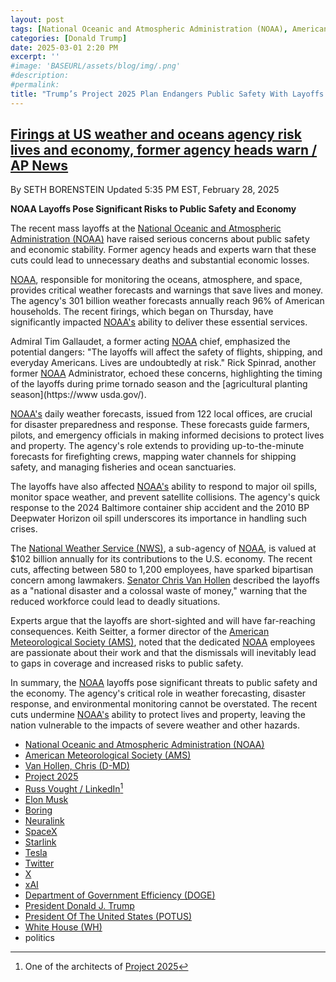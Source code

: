 ```yaml
---
layout: post
tags: [National Oceanic and Atmospheric Administration (NOAA), American Meteorological Society (AMS), Chris Van Hollen (D-MD), Project 2025, Russ Vought, President Of The United States (POTUS), President Donald J. Trump, Department of Governmennt Efficiency (DOGE), Elon Musk, Boring, Neuralink, SpaceX, Starlink, Tesla, Twitter, X, xAI, politics]
categories: [Donald Trump]
date: 2025-03-01 2:20 PM
excerpt: ''
#image: 'BASEURL/assets/blog/img/.png'
#description:
#permalink:
title: "Trump’s Project 2025 Plan Endangers Public Safety With Layoffs in National Oceanic and Atmospheric Administration (NOAA)"
---
```



## [Firings at US weather and oceans agency risk lives and economy, former agency heads warn / AP News](https://apnews.com/article/noaa-doge-federal-cuts-musk-weather-danger-6f60e7c511989aeff8930ae87c9a5ee8)

By  SETH BORENSTEIN
Updated 5:35 PM EST, February 28, 2025

**NOAA Layoffs Pose Significant Risks to Public Safety and Economy**

The recent mass layoffs at the [National Oceanic and Atmospheric Administration (NOAA)](https://www.noaa.gov/) have raised serious concerns about public safety and economic stability. Former agency heads and experts warn that these cuts could lead to unnecessary deaths and substantial economic losses.

[NOAA](https://www.noaa.gov/), responsible for monitoring the oceans, atmosphere, and space, provides critical weather forecasts and warnings that save lives and money. The agency's 301 billion weather forecasts annually reach 96% of American households. The recent firings, which began on Thursday, have significantly impacted [NOAA's](https://www.noaa.gov/) ability to deliver these essential services.

Admiral Tim Gallaudet, a former acting [NOAA](https://www.noaa.gov/) chief, emphasized the potential dangers: "The layoffs will affect the safety of flights, shipping, and everyday Americans. Lives are undoubtedly at risk." Rick Spinrad, another former [NOAA](https://www.noaa.gov/) Administrator, echoed these concerns, highlighting the timing of the layoffs during prime tornado season and the [agricultural planting season](https://www usda.gov/).

[NOAA's](https://www.noaa.gov/) daily weather forecasts, issued from 122 local offices, are crucial for disaster preparedness and response. These forecasts guide farmers, pilots, and emergency officials in making informed decisions to protect lives and property. The agency's role extends to providing up-to-the-minute forecasts for firefighting crews, mapping water channels for shipping safety, and managing fisheries and ocean sanctuaries.

The layoffs have also affected [NOAA's](https://www.noaa.gov/) ability to respond to major oil spills, monitor space weather, and prevent satellite collisions. The agency's quick response to the 2024 Baltimore container ship accident and the 2010 BP Deepwater Horizon oil spill underscores its importance in handling such crises.

The [National Weather Service (NWS)](https://www.weather.gov/), a sub-agency of [NOAA](https://www.noaa.gov/), is valued at \$102 billion annually for its contributions to the U.S. economy. The recent cuts, affecting between 580 to 1,200 employees, have sparked bipartisan concern among lawmakers. [Senator Chris Van Hollen](https://www.vanhollen.senate.gov/) described the layoffs as a "national disaster and a colossal waste of money," warning that the reduced workforce could lead to deadly situations.

Experts argue that the layoffs are short-sighted and will have far-reaching consequences. Keith Seitter, a former director of the [American Meteorological Society (AMS)](https://www.ametsoc.org/ams/), noted that the dedicated [NOAA](https://www.noaa.gov/) employees are passionate about their work and that the dismissals will inevitably lead to gaps in coverage and increased risks to public safety.

In summary, the [NOAA](https://www.noaa.gov/) layoffs pose significant threats to public safety and the economy. The agency's critical role in weather forecasting, disaster response, and environmental monitoring cannot be overstated. The recent cuts undermine [NOAA's](https://www.noaa.gov/) ability to protect lives and property, leaving the nation vulnerable to the impacts of severe weather and other hazards.

- [National Oceanic and Atmospheric Administration (NOAA)](https://www.noaa.gov/)
- [American Meteorological Society (AMS)](https://www.ametsoc.org/ams/)
- [Van Hollen, Chris (D-MD)](https://www.vanhollen.senate.gov/)
- [Project 2025](https://www.project2025.org/)
- [Russ Vought / LinkedIn](https://www.linkedin.com/in/russ-vought-787396226/)[^1000]
- [Elon Musk](https://x.com/elonmusk/)
- [Boring](https://www.boringcompany.com/)
- [Neuralink](https://neuralink.com/)
- [SpaceX](https://www.spacex.com/)
- [Starlink](https://www.starlink.com/)
- [Tesla](https://www.tesla.com/)
- [Twitter](https://twitter.com/)
- [ X ](https://x.com/)
- [xAI](https://x.ai/)
- [Department of Government Efficiency (DOGE)](https://www.doge.gov/)
- [President Donald J. Trump](https://www.whitehouse.gov/administration/donald-j-trump/)
- [President Of The United States (POTUS)](https://www.whitehouse.gov/)
- [White House (WH)](https://www.whitehouse.gov/)
- politics

[^1000]: One of the architects of [Project 2025](https://www.project2025.org/)
